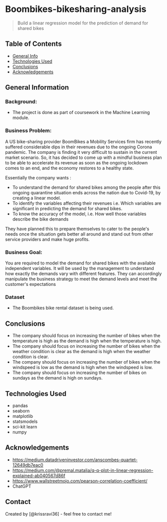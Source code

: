 # Boombikes-bikesharing-analysis
> Build a linear regression model for the prediction of demand for shared bikes


## Table of Contents
* [General Info](#general-information)
* [Technologies Used](#technologies-used)
* [Conclusions](#conclusions)
* [Acknowledgements](#acknowledgements)

<!-- You can include any other section that is pertinent to your problem -->

## General Information
### Background:
- The project is done as part of coursework in the Machine Learning module. 
### Business Problem:
A US bike-sharing provider BoomBikes a Mobility Services firm has recently suffered considerable dips in their revenues due to the ongoing Corona pandemic. The company is finding it very difficult to sustain in the current market scenario. So, it has decided to come up with a mindful business plan to be able to accelerate its revenue as soon as the ongoing lockdown comes to an end, and the economy restores to a healthy state. 

Essentially the company wants :
- To understand the demand for shared bikes among the people after this ongoing quarantine situation ends across the nation due to Covid-19, by creating a linear model.
- To identify the variables affecting their revenues i.e. Which variables are significant in predicting the demand for shared bikes.
- To know the accuracy of the model, i.e. How well those variables describe the bike demands

They have planned this to prepare themselves to cater to the people's needs once the situation gets better all around and stand out from other service providers and make huge profits.
### Business Goal:
You are required to model the demand for shared bikes with the available independent variables. It will be used by the management to understand how exactly the demands vary with different features. They can accordingly manipulate the business strategy to meet the demand levels and meet the customer's expectations
### Dataset
- The Boombikes bike rental dataset is being used. 

<!-- You don't have to answer all the questions - just the ones relevant to your project. -->

## Conclusions
- The company should focus on increasing the number of bikes when the temperature is high as the demand is high when the temperature is high.
- The company should focus on increasing the number of bikes when the weather condition is clear as the demand is high when the weather condition is clear.
- The company should focus on increasing the number of bikes when the windspeed is low as the demand is high when the windspeed is low.
- The company should focus on increasing the number of bikes on sundays as the demand is high on sundays.

<!-- You don't have to answer all the questions - just the ones relevant to your project. -->


## Technologies Used
- pandas
- seaborn
- matplotlib
- statsmodels
- sci-kit learn
- numpy

<!-- As the libraries versions keep on changing, it is recommended to mention the version of library used in this project -->

## Acknowledgements
- https://medium.datadriveninvestor.com/anscombes-quartet-12649db7eac0
- https://medium.com/@premal.matalia/q-q-plot-in-linear-regression-explained-ab040567d86f
- https://www.wallstreetmojo.com/pearson-correlation-coefficient/
- ChatGPT


## Contact
Created by [@krissravi36] - feel free to contact me!


<!-- Optional -->
<!-- ## License -->
<!-- This project is open source and available under the [... License](). -->

<!-- You don't have to include all sections - just the one's relevant to your project -->